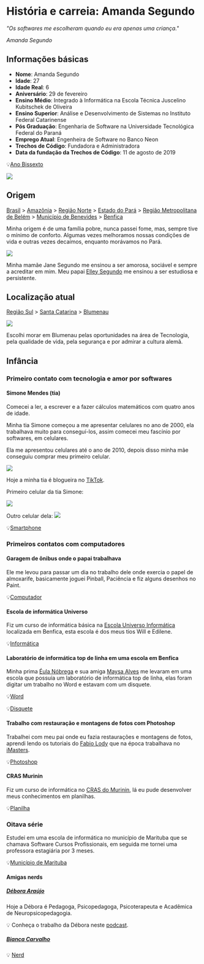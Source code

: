 # História e carreia: Amanda Segundo

*"Os softwares me escolheram quando eu era apenas uma criança."*

*Amanda Segundo*

## Informações básicas

- **Nome**: Amanda Segundo
- **Idade**: 27
- **Idade Real**: 6
- **Aniversário**: 29 de fevereiro
- **Ensino Médio**: Integrado à Informática na Escola Técnica Juscelino Kubitschek de Oliveira
- **Ensino Superior**: Análise e Desenvolvimento de Sistemas no Instituto Federal Catarinense
- **Pós Graduação**: Engenharia de Software na Universidade Tecnológica Federal do Paraná
- **Emprego Atual**: Engenheira de Software no Banco Neon
- **Trechos de Código**: Fundadora e Administradora
- **Data da fundação da Trechos de Código**: 11 de agosto de 2019

💡[Ano Bissexto](https://pt.wikipedia.org/wiki/Ano_bissexto)

<img src="./images/eu/amanda.jpeg"/>

## Origem

[Brasil](https://pt.wikipedia.org/wiki/Brasil) > [Amazônia](https://pt.m.wikipedia.org/wiki/Amaz%C3%B4nia) > [Região Norte](https://pt.m.wikipedia.org/wiki/Regi%C3%A3o_Norte_do_Brasil) > [Estado do Pará](https://pt.m.wikipedia.org/wiki/Par%C3%A1) > [Região Metropolitana de Belém](https://pt.m.wikipedia.org/wiki/Regi%C3%A3o_Metropolitana_de_Bel%C3%A9m) > [Município de Benevides](https://pt.m.wikipedia.org/wiki/Benevides) > [Benfica](https://www.instagram.com/benfica_pa)

Minha origem é de uma família pobre, nunca passei fome, mas, sempre tive o mínimo de conforto. Algumas vezes melhoramos nossas condições de vida e outras vezes decaímos, enquanto morávamos no Pará.

<img src="./images/familia/familia.jpeg"/>

Minha mamãe Jane Segundo me ensinou a ser amorosa, sociável e sempre a acreditar em mim.
Meu papai [Elley Segundo](https://www.linkedin.com/in/elleysegundo/) me ensinou a ser estudiosa e persistente.

## Localização atual

[Região Sul](https://pt.m.wikipedia.org/wiki/Regi%C3%A3o_Sul_do_Brasil) > [Santa Catarina](https://pt.m.wikipedia.org/wiki/Santa_Catarina) > [Blumenau](https://pt.m.wikipedia.org/wiki/Blumenau)

<img src="./images/eu/amanda-blumenau.png"/>

Escolhi morar em Blumenau pelas oportunidades na área de Tecnologia, pela qualidade de vida, pela segurança e por admirar a cultura alemã.

## Infância

### Primeiro contato com tecnologia e amor por softwares

#### Simone Mendes (tia)

Comecei a ler, a escrever e a fazer cálculos matemáticos com quatro anos de idade. 

Minha tia Simone começou a me apresentar celulares no ano de 2000, ela trabalhava muito para conseguí-los, assim comecei meu fascínio por softwares, em celulares.

Ela me apresentou celulares até o ano de 2010, depois disso minha mãe conseguiu comprar meu primeiro celular.

<img src="./images/familia/tia-simone.png"/>

Hoje a minha tia é blogueira no [TikTok](https://www.tiktok.com/@simone89mendes87).

Primeiro celular da tia Simone:

<img src="./images/celulares/nokia.png"/>

Outro celular dela:
<img src="./images/celulares/motorola.png"/>

💡[Smartphone](https://pt.m.wikipedia.org/wiki/Smartphone)

### Primeiros contatos com computadores

#### Garagem de ônibus onde o papai trabalhava

Ele me levou para passar um dia no trabalho dele onde exercia o papel de almoxarife, basicamente joguei Pinball, Paciência e fiz alguns desenhos no Paint.

💡[Computador](https://pt.m.wikipedia.org/wiki/Computador)

#### Escola de informática Universo

Fiz um curso de informática básica na [Escola Universo Informática](https://www.facebook.com/universoinformatica.will) localizada em Benfica, esta escola é dos meus tios Will e Edilene.

💡[Informática](https://pt.wikipedia.org/wiki/Inform%C3%A1tica)

#### Laboratório de informática top de linha em uma escola em Benfica

Minha prima [Éula Nóbrega](https://lattes.cnpq.br/8802195980189053) e sua amiga [Maysa Alves](https://www.linkedin.com/in/maysaalves) me levaram em uma escola que possuía um laboratório de informática top de linha, elas foram digitar um trabalho no Word e estavam com um disquete.

💡[Word](https://pt.wikipedia.org/wiki/Microsoft_Word)

💡[Disquete](https://pt.wikipedia.org/wiki/Disquete)

#### Trabalho com restauração e montagens de fotos com Photoshop

Trabalhei com meu pai onde eu fazia restaurações e montagens de fotos, aprendi lendo os tutoriais do [Fabio Lody](https://www.linkedin.com/in/fabiolody/) que na época trabalhava no [iMasters](https://imasters.com.br/).

💡[Photoshop](https://pt.wikipedia.org/wiki/Adobe_Photoshop)

#### CRAS Murinin

Fiz um curso de informática no [CRAS do Murinin](https://www.facebook.com/cras.murinin.1), lá eu pude desenvolver meus conhecimentos em planilhas.

💡[Planilha](https://pt.wikipedia.org/wiki/Planilha_eletr%C3%B4nica)

### Oitava série
Estudei em uma escola de informática no município de Marituba que se chamava Software Cursos Profissionais, em seguida me tornei uma professora estagiária por 3 meses.

💡[Município de Marituba](https://pt.wikipedia.org/wiki/Marituba)

#### Amigas nerds

##### [Débora Araújo](https://www.instagram.com/psico_deboraaraujo/)

Hoje a Débora é Pedagoga, Psicopedagoga, Psicoterapeuta e Acadêmica de Neuropsicopedagogia.

💡 Conheça o trabalho da Débora neste [podcast](https://www.youtube.com/live/stgVmm4wsxE?si=OZkkqKWhwyNiJwGA).

##### [Bianca Carvalho](https://www.linkedin.com/in/bianca-carvalho-b45593204/)

💡 [Nerd](https://pt.m.wikipedia.org/wiki/Nerd)